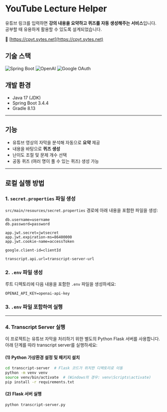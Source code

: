 # YouTube Lecture Helper

유튜브 링크를 입력하면 **강의 내용을 요약하고 퀴즈를 자동 생성해주는 서비스**입니다.  
공부할 때 유용하게 활용할 수 있도록 설계되었습니다.

🔗 [https://cpyt.sytes.net](https://cpyt.sytes.net)

## 기술 스택

<p align="left">
  <img src="https://img.shields.io/badge/Spring_Boot-6DB33F?style=for-the-badge&logo=springboot&logoColor=white" alt="Spring Boot"/>
  <img src="https://img.shields.io/badge/OpenAI-412991?style=for-the-badge&logo=openai&logoColor=white" alt="OpenAI"/>
  <img src="https://img.shields.io/badge/Google_OAuth-4285F4?style=for-the-badge&logo=google&logoColor=white" alt="Google OAuth"/>
</p>

## 개발 환경

- Java 17 (JDK)
- Spring Boot 3.4.4
- Gradle 8.13

---

## 기능
- 유튜브 영상의 자막을 분석해 자동으로 **요약** 제공
- 내용을 바탕으로 **퀴즈 생성**
- 난이도 조절 및 문제 개수 선택
- 공동 퀴즈 (여러 명이 풀 수 있는 퀴즈) 생성 가능

---

## 로컬 실행 방법

### 1. `secret.properties` 파일 생성

`src/main/resources/secret.properties` 경로에 아래 내용을 포함한 파일을 생성:

<pre><code>db.username=username
db.password=password

app.jwt.secret=jwtsecret
app.jwt.expiration-ms=86400000
app.jwt.cookie-name=accessToken

google.client-id=clientId

transcript.api.url=transcript-server-url
</code></pre>

### 2. `.env` 파일 생성

루트 디렉토리에 다음 내용을 포함한 `.env` 파일을 생성하세요:

<pre><code>OPENAI_API_KEY=openai-api-key
</code></pre>

### 3. `.env` 파일 포함하여 실행

---

### 4. Transcript Server 실행

이 프로젝트는 유튜브 자막을 처리하기 위한 별도의 Python Flask 서버를 사용합니다.  
아래 단계를 따라 transcript server를 실행하세요:

#### (1) Python 가상환경 설정 및 패키지 설치

```bash
cd transcript-server  # Flask 코드가 위치한 디렉토리로 이동
python -m venv venv
source venv/bin/activate  # (Windows의 경우: venv\Scripts\activate)
pip install -r requirements.txt
```

#### (2) Flask 서버 실행
```python transcript-server.py```
